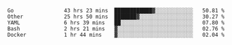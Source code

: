 <!--START_SECTION:waka-->

```text
Go                43 hrs 23 mins  ████████████▓░░░░░░░░░░░░   50.81 %
Other             25 hrs 50 mins  ███████▓░░░░░░░░░░░░░░░░░   30.27 %
YAML              6 hrs 39 mins   ██░░░░░░░░░░░░░░░░░░░░░░░   07.80 %
Bash              2 hrs 21 mins   ▓░░░░░░░░░░░░░░░░░░░░░░░░   02.76 %
Docker            1 hr 44 mins    ▓░░░░░░░░░░░░░░░░░░░░░░░░   02.04 %
```

<!--END_SECTION:waka-->
